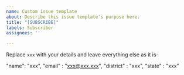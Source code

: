 ```yaml
---
name: Custom issue template
about: Describe this issue template's purpose here.
title: "[SUBSCRIBE]"
labels: Subscriber
assignees: ''

---
```


Replace `xxx` with your details and leave everything else as it is-

"name": "xxx",
"email" : "xxx@xxx.xxx",
"district" : "xxx",
"state" : "xxx"
